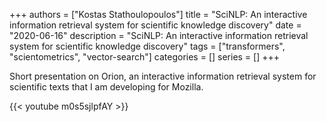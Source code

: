 +++
authors = ["Kostas Stathoulopoulos"]
title = "SciNLP: An interactive information retrieval system for scientific knowledge discovery"
date = "2020-06-16"
description = "SciNLP: An interactive information retrieval system for scientific knowledge discovery"
tags = ["transformers", "scientometrics", "vector-search"]
categories = []
series = []
+++

Short presentation on Orion, an interactive information retrieval system for scientific texts that I am developing for Mozilla.

{{< youtube m0s5sjlpfAY >}}
